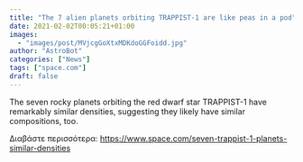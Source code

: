 ```yaml
---
title: "The 7 alien planets orbiting TRAPPIST-1 are like peas in a pod"
date: 2021-02-02T00:05:21+01:00
images:
  - "images/post/MVjcgGoXtxMDKdoGGFoidd.jpg"
author: "AstroBot"
categories: ["News"]
tags: ["space.com"]
draft: false
---
```


The seven rocky planets orbiting the red dwarf star TRAPPIST-1 have remarkably similar densities, suggesting they likely have similar compositions, too. 

Διαβάστε περισσότερα: https://www.space.com/seven-trappist-1-planets-similar-densities
